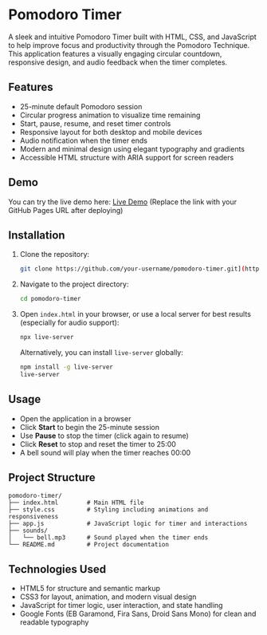 # Pomodoro Timer

A sleek and intuitive Pomodoro Timer built with HTML, CSS, and JavaScript to help improve focus and productivity through the Pomodoro Technique. This application features a visually engaging circular countdown, responsive design, and audio feedback when the timer completes.

## Features

* 25-minute default Pomodoro session
* Circular progress animation to visualize time remaining
* Start, pause, resume, and reset timer controls
* Responsive layout for both desktop and mobile devices
* Audio notification when the timer ends
* Modern and minimal design using elegant typography and gradients
* Accessible HTML structure with ARIA support for screen readers

## Demo

You can try the live demo here:
[Live Demo](https://your-username.github.io/pomodoro-timer)
(Replace the link with your GitHub Pages URL after deploying)

## Installation

1. Clone the repository:

   ```bash
   git clone https://github.com/your-username/pomodoro-timer.git](https://github.com/Grimarks/Pomodoro.git
   ```

2. Navigate to the project directory:

   ```bash
   cd pomodoro-timer
   ```

3. Open `index.html` in your browser, or use a local server for best results (especially for audio support):

   ```bash
   npx live-server
   ```

   Alternatively, you can install `live-server` globally:

   ```bash
   npm install -g live-server
   live-server
   ```

## Usage

* Open the application in a browser
* Click **Start** to begin the 25-minute session
* Use **Pause** to stop the timer (click again to resume)
* Click **Reset** to stop and reset the timer to 25:00
* A bell sound will play when the timer reaches 00:00

## Project Structure

```
pomodoro-timer/
├── index.html        # Main HTML file
├── style.css         # Styling including animations and responsiveness
├── app.js            # JavaScript logic for timer and interactions
├── sounds/
│   └── bell.mp3      # Sound played when the timer ends
└── README.md         # Project documentation
```

## Technologies Used

* HTML5 for structure and semantic markup
* CSS3 for layout, animation, and modern visual design
* JavaScript for timer logic, user interaction, and state handling
* Google Fonts (EB Garamond, Fira Sans, Droid Sans Mono) for clean and readable typography
